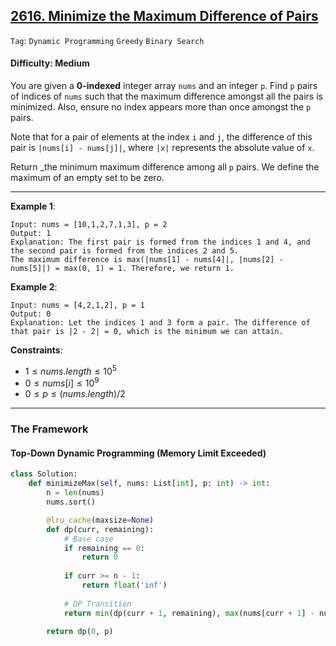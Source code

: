 ## [2616. Minimize the Maximum Difference of Pairs](https://leetcode.com/problems/minimize-the-maximum-difference-of-pairs/)

```Tag```: ```Dynamic Programming``` ```Greedy``` ```Binary Search```

#### Difficulty: Medium

You are given a __0-indexed__ integer array ```nums``` and an integer ```p```. Find ```p``` pairs of indices of ```nums``` such that the maximum difference amongst all the pairs is minimized. Also, ensure no index appears more than once amongst the ```p``` pairs.

Note that for a pair of elements at the index ```i``` and ```j```, the difference of this pair is ```|nums[i] - nums[j]|```, where ```|x|``` represents the absolute value of ```x```.

Return _the minimum maximum difference among all ```p``` pairs. We define the maximum of an empty set to be zero.

---

__Example 1__:
```
Input: nums = [10,1,2,7,1,3], p = 2
Output: 1
Explanation: The first pair is formed from the indices 1 and 4, and the second pair is formed from the indices 2 and 5. 
The maximum difference is max(|nums[1] - nums[4]|, |nums[2] - nums[5]|) = max(0, 1) = 1. Therefore, we return 1.
```

__Example 2__:
```
Input: nums = [4,2,1,2], p = 1
Output: 0
Explanation: Let the indices 1 and 3 form a pair. The difference of that pair is |2 - 2| = 0, which is the minimum we can attain.
```

__Constraints__:

- $1 \le nums.length \le 10^{5}$
- $0 \le nums[i] \le 10^{9}$
- $0 \le p \le (nums.length)/2$

---

### The Framework

#### Top-Down Dynamic Programming (Memory Limit Exceeded)

```Python
class Solution:
    def minimizeMax(self, nums: List[int], p: int) -> int:
        n = len(nums)
        nums.sort()

        @lru_cache(maxsize=None)
        def dp(curr, remaining):
            # Base case
            if remaining == 0:
                return 0
            
            if curr >= n - 1:
                return float('inf')
            
            # DP Transition
            return min(dp(curr + 1, remaining), max(nums[curr + 1] - nums[curr], dp(curr + 2, remaining - 1)))
        
        return dp(0, p)
```
